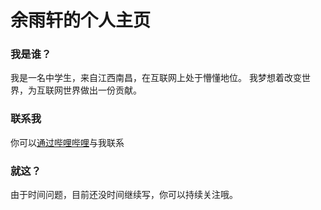 # 余雨轩的个人主页
### 我是谁？
我是一名中学生，来自江西南昌，在互联网上处于懵懂地位。
我梦想着改变世界，为互联网世界做出一份贡献。


### 联系我
你可以[通过哔哩哔哩](https://space.bilibili.com/18853927)与我联系


### 就这？
由于时间问题，目前还没时间继续写，你可以持续关注哦。
